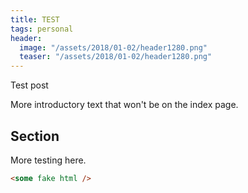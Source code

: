 ```yaml
---
title: TEST
tags: personal
header:
  image: "/assets/2018/01-02/header1280.png"
  teaser: "/assets/2018/01-02/header1280.png"
---
```


Test post

<!--more-->

More introductory text that won't be on the index page.

## Section 

More testing here.

```html
<some fake html />
```


